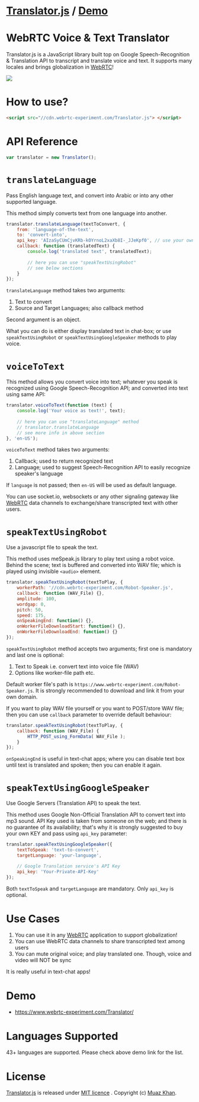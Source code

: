 # [Translator.js](https://github.com/muaz-khan/Translator) / [Demo](https://www.webrtc-experiment.com/Translator/)
# WebRTC Voice & Text Translator

Translator.js is a JavaScript library built top on Google Speech-Recognition & Translation API to transcript and translate voice and text. It supports many locales and brings globalization in <a href="https://www.webrtc-experiment.com/">WebRTC</a>!

<a href="https://www.webrtc-experiment.com/Translator/">
    <img src="https://cdn.webrtc-experiment.com/images/Translator.js-intro-1.png" />
</a>

# How to use?

```html
<script src="//cdn.webrtc-experiment.com/Translator.js"> </script>
```

# API Reference

```javascript
var translator = new Translator();
```

# `translateLanguage`

Pass English language text, and convert into Arabic or into any other supported language.

This method simply converts text from one language into another.

```javascript
translator.translateLanguage(textToConvert, {
    from: 'language-of-the-text',
    to: 'convert-into',
    api_key: 'AIzaSyCUmCjvKRb-kOYrnoL2xaXb8I-_JJeKpf0', // use your own key
    callback: function (translatedText) {
        console.log('translated text', translatedText);
        
        // here you can use "speakTextUsingRobot"
        // see below sections
    }
});
```

`translateLanguage` method takes two arguments:

1. Text to convert
2. Source and Target Languages; also callback method

Second argument is an object.

What you can do is either display translated text in chat-box; or use `speakTextUsingRobot` or `speakTextUsingGoogleSpeaker` methods to play voice.

# `voiceToText`

This method allows you convert voice into text; whatever you speak is recognized using Google Speech-Recognition API; and converted into text using same API:

```javascript
translator.voiceToText(function (text) {
    console.log('Your voice as text!', text);
    
    // here you can use "translateLanguage" method
    // translator.translateLanguage
    // see more info in above section
}, 'en-US');
```

`voiceToText` method takes two arguments:

1. Callback; used to return recognized text
2. Language; used to suggest Speech-Recognition API to easily recognize speaker's language

If `language` is not passed; then `en-US` will be used as default language.

You can use socket.io, websockets or any other signaling gateway like [WebRTC](https://www.webrtc-experiment.com/) data channels to exchange/share transcripted text with other users.

# `speakTextUsingRobot`

Use a javascript file to speak the text.

This method uses meSpeak.js library to play text using a robot voice. Behind the scene; text is buffered and converted into WAV file; which is played using invisible `<audio>` element.

```javascript
translator.speakTextUsingRobot(textToPlay, {
    workerPath: '//cdn.webrtc-experiment.com/Robot-Speaker.js',
    callback: function (WAV_File) {},
    amplitude: 100,
    wordgap: 0,
    pitch: 50,
    speed: 175,
    onSpeakingEnd: function() {},
    onWorkerFileDownloadStart: function() {},
    onWorkerFileDownloadEnd: function() {}
});
```

`speakTextUsingRobot` method accepts two arguments; first one is mandatory and last one is optional:

1. Text to Speak i.e. convert text into voice file (WAV)
2. Options like worker-file path etc.

Default worker file's path is `https://www.webrtc-experiment.com/Robot-Speaker.js`. It is strongly recommended to download and link it from your own domain.

If you want to play WAV file yourself or you want to POST/store WAV file; then you can use `callback` parameter to override default behaviour:

```javascript
translator.speakTextUsingRobot(textToPlay, {
    callback: function (WAV_File) {
        HTTP_POST_using_FormData( WAV_File );
    }
});
```

`onSpeakingEnd` is useful in text-chat apps; where you can disable text box until text is translated and spoken; then you can enable it again.

# `speakTextUsingGoogleSpeaker`

Use Google Servers (Translation API) to speak the text.

This method uses Google Non-Official Translation API to convert text into mp3 sound. API Key used is taken from someone on the web; and there is no guarantee of its availability; that's why it is strongly suggested to buy your own KEY and pass using `api_key` parameter:

```javascript
translator.speakTextUsingGoogleSpeaker({
    textToSpeak: 'text-to-convert',
    targetLanguage: 'your-language',

    // Google Translation service's API Key
    api_key: 'Your-Private-API-Key'
});
```

Both `textToSpeak` and `targetLanguage` are mandatory. Only `api_key` is optional.

# Use Cases

1. You can use it in any [WebRTC](https://www.webrtc-experiment.com/) application to support globalization!
2. You can use WebRTC data channels to share transcripted text among users
3. You can mute original voice; and play translated one. Though, voice and video will NOT be sync

It is really useful in text-chat apps!

# Demo

* https://www.webrtc-experiment.com/Translator/

# Languages Supported

43+ languages are supported. Please check above demo link for the list.

# License

[Translator.js](https://github.com/muaz-khan/Translator) is released under [MIT licence](https://www.webrtc-experiment.com/licence/) . Copyright (c) [Muaz Khan](http://www.MuazKhan.com/).
